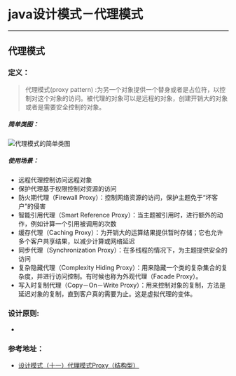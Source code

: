 # java设计模式－代理模式

---

## 代理模式

### 定义：

> 代理模式(proxy pattern) :为另一个对象提供一个替身或者是占位符，以控制对这个对象的访问。被代理的对象可以是远程的对象，创建开销大的对象或者是需要安全控制的对象。

##### 简单类图：
> 
![代理模式的简单类图](http://img.my.csdn.net/uploads/201205/08/1336453143_5004.png)

##### 使用场景：
>
- 远程代理控制访问远程对象
- 保护代理基于权限控制对资源的访问
- 防火期代理（Firewall Proxy）：控制网络资源的访问，保护主题免于“坏客户”的侵害
- 智能引用代理（Smart Reference Proxy）：当主题被引用时，进行额外的动作，例如计算一个引用被调用的次数
- 缓存代理（Caching Proxy）：为开销大的运算结果提供暂时存储；它也允许多个客户共享结果，以减少计算或网络延迟
- 同步代理（Synchronization Proxy）：在多线程的情况下，为主题提供安全的访问
- 复杂隐藏代理（Complexity Hiding Proxy）：用来隐藏一个类的复杂集合的复杂度，并进行访问控制。有时候也称为外观代理（Facade Proxy）。
- 写入时复制代理（Copy－On－Write Proxy）：用来控制对象的复制，方法是延迟对象的复制，直到客户真的需要为止。这是虚拟代理的变体。


### 设计原则:

- 
  

### 参考地址：

- [设计模式（十一）代理模式Proxy（结构型）](http://blog.csdn.net/hguisu/article/details/7542143)
